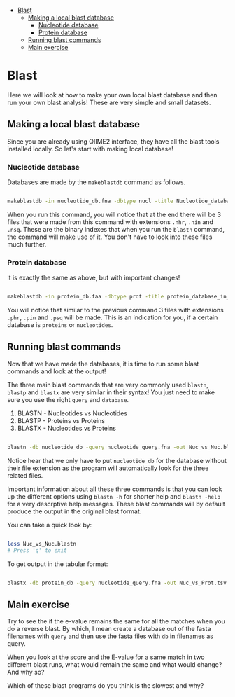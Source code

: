-   [Blast](#blast)
    -   [Making a local blast database](#making-a-local-blast-database)
        -   [Nucleotide database](#nucleotide-database)
        -   [Protein database](#protein-database)
    -   [Running blast commands](#running-blast-commands)
    -   [Main exercise](#main-exercise)

Blast
=====

Here we will look at how to make your own local blast database and then run your own blast analysis! These are very simple and small datasets.

Making a local blast database
-----------------------------

Since you are already using QIIME2 interface, they have all the blast tools installed locally. So let's start with making local database!

### Nucleotide database

Databases are made by the `makeblastdb` command as follows.

``` bash

makeblastdb -in nucleotide_db.fna -dbtype nucl -title Nucleotide_database_in_course -out nucleotide_db
```

When you run this command, you will notice that at the end there will be 3 files that were made from this command with extensions `.nhr`, `.nin` and `.nsq`. These are the binary indexes that when you run the `blastn` command, the command will make use of it. You don't have to look into these files much further.

### Protein database

it is exactly the same as above, but with important changes!

``` bash

makeblastdb -in protein_db.faa -dbtype prot -title protein_database_in_course -out protein_db
```

You will notice that similar to the previous command 3 files with extensions `.phr`, `.pin` and `.psq` will be made. This is an indication for you, if a certain database is `proteins` or `nucleotides`.

Running blast commands
----------------------

Now that we have made the databases, it is time to run some blast commands and look at the output!

The three main blast commands that are very commonly used `blastn`, `blastp` and `blastx` are very similar in their syntax! You just need to make sure you use the right `query` and `database`.

1.  BLASTN - Nucleotides vs Nucleotides
2.  BLASTP - Proteins vs Proteins
3.  BLASTX - Nucleotides vs Proteins

``` bash

blastn -db nucleotide_db -query nucleotide_query.fna -out Nuc_vs_Nuc.blastn -evalue 1E-10 -num_alignments 5 -num_descriptions 10
```

Notice hear that we only have to put `nucleotide_db` for the database without their file extension as the program will automatically look for the three related files.

Important information about all these three commands is that you can look up the different options using `blastn -h` for shorter help and `blastn -help` for a very descrptive help messages. These blast commands will by default produce the output in the original blast format.

You can take a quick look by:

``` bash

less Nuc_vs_Nuc.blastn 
# Press 'q' to exit
```

To get output in the tabular format:

``` bash

blastx -db protein_db -query nucleotide_query.fna -out Nuc_vs_Prot.tsv -evalue 1E-10 -num_alignments 5 -num_descriptions 10 -outfmt 6
```

Main exercise
-------------

Try to see the if the e-value remains the same for all the matches when you do a reverse blast. By which, I mean create a database out of the fasta filenames with `query` and then use the fasta files with `db` in filenames as query.

When you look at the score and the E-value for a same match in two different blast runs, what would remain the same and what would change? And why so?

Which of these blast programs do you think is the slowest and why?
